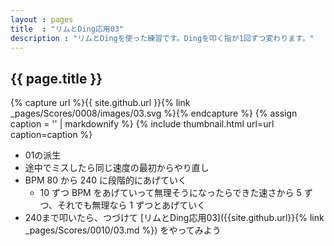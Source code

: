 ```yaml
---
layout : pages
title  : "リムとDing応用03"
description : "リムとDingを使った練習です。Dingを叩く指が1回ずつ変わります。"
---
```


## {{ page.title }}

{% capture url %}{{ site.github.url }}{% link _pages/Scores/0008/images/03.svg %}{% endcapture %}
{% assign caption = '' | markdownify %}
{% include thumbnail.html url=url caption=caption %}

* 01の派生
* 途中でミスしたら同じ速度の最初からやり直し
* BPM 80 から 240 に段階的にあげていく
  * 10 ずつ BPM をあげていって無理そうになったらできた速さから 5 ずつ、それでも無理なら 1 ずつとあげていく
* 240まで叩いたら、つづけて [リムとDing応用03]({{site.github.url}}{% link _pages/Scores/0010/03.md %}) をやってみよう
